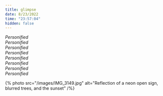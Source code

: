 ```yaml
---
title: glimpse
date: 8/23/2022
time: "23:57:04"
hidden: false
---
```


_Personified_  
_Personified_  
_Personified_  
_Personified_  
_Personified_  
_Personified_  
_Personified_  
_Personified_

{% photo src="/images/IMG_3149.jpg" alt="Reflection of a neon open sign, blurred trees, and the sunset" /%}

